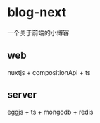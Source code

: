 # blog-next
一个关于前端的小博客

## web
nuxtjs + compositionApi + ts

## server
eggjs + ts + mongodb + redis
